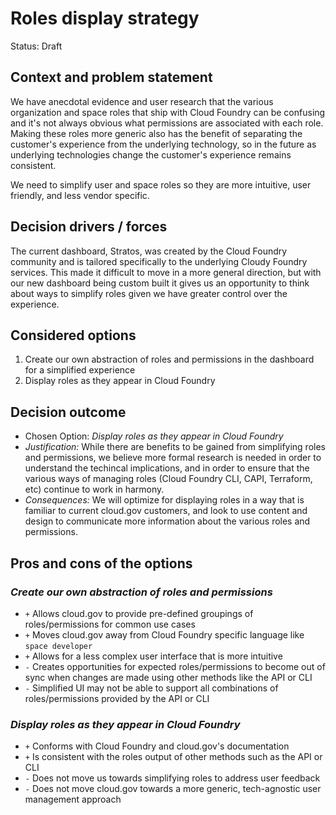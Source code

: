 # Roles display strategy

Status: Draft

## Context and problem statement

We have anecdotal evidence and user research that the various organization and space roles that ship with Cloud Foundry can be confusing and it's not always obvious what permissions are associated with each role. Making these roles more generic also has the benefit of separating the customer's experience from the underlying technology, so in the future as underlying technologies change the customer's experience remains consistent.

We need to simplify user and space roles so they are more intuitive, user friendly, and less vendor specific.

## Decision drivers / forces

The current dashboard, Stratos, was created by the Cloud Foundry community and is tailored specifically to the underlying Cloudy Foundry services. This made it difficult to move in a more general direction, but with our new dashboard being custom built it gives us an opportunity to think about ways to simplify roles given we have greater control over the experience.

## Considered options
1. Create our own abstraction of roles and permissions in the dashboard for a simplified experience
1. Display roles as they appear in Cloud Foundry

## Decision outcome
* Chosen Option: *Display roles as they appear in Cloud Foundry*
* *Justification:* While there are benefits to be gained from simplifying roles and permissions, we believe more formal research is needed in order to understand the techincal implications, and in order to ensure that the various ways of managing roles (Cloud Foundry CLI, CAPI, Terraform, etc) continue to work in harmony.
* *Consequences:* We will optimize for displaying roles in a way that is familiar to current cloud.gov customers, and look to use content and design to communicate more information about the various roles and permissions.

## Pros and cons of the options <!-- optional -->
### *Create our own abstraction of roles and permissions*

* `+` Allows cloud.gov to provide pre-defined groupings of roles/permissions for common use cases 
* `+` Moves cloud.gov away from Cloud Foundry specific language like `space developer`
* `+` Allows for a less complex user interface that is more intuitive
* `-` Creates opportunities for expected roles/permissions to become out of sync when changes are made using other methods like the API or CLI
* `-` Simplified UI may not be able to support all combinations of roles/permissions provided by the API or CLI

### *Display roles as they appear in Cloud Foundry*
* `+` Conforms with Cloud Foundry and cloud.gov's documentation
* `+` Is consistent with the roles output of other methods such as the API or CLI
* `-` Does not move us towards simplifying roles to address user feedback
* `-` Does not move cloud.gov towards a more generic, tech-agnostic user management approach
